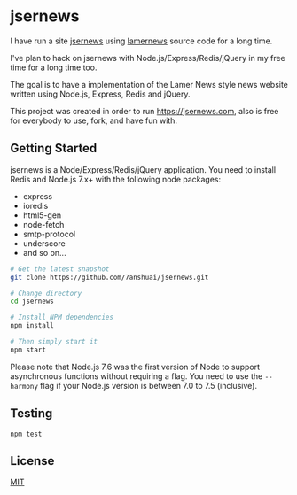# jsernews

I have run a site [jsernews](https://jsernews.com) using [lamernews](https://github.com/antirez/lamernews) source code for a long time.

I've plan to hack on jsernews with Node.js/Express/Redis/jQuery in my free time for a long time too.

The goal is to have a implementation of the Lamer News style news website written using Node.js, Express, Redis and jQuery.

This project was created in order to run https://jsernews.com, also is free for everybody to use, fork, and have fun with.

## Getting Started
jsernews is a Node/Express/Redis/jQuery application. You need to install Redis and Node.js 7.x+ with the following node packages:

- express
- ioredis
- html5-gen
- node-fetch
- smtp-protocol
- underscore
- and so on...

```bash
# Get the latest snapshot
git clone https://github.com/7anshuai/jsernews.git

# Change directory
cd jsernews

# Install NPM dependencies
npm install

# Then simply start it
npm start
```

Please note that Node.js 7.6 was the first version of Node to support asynchronous functions without requiring a flag. You need to use the `--harmony` flag if your Node.js version is between 7.0 to 7.5 (inclusive).

## Testing
```
npm test
```

## License
[MIT](/LICENSE)

